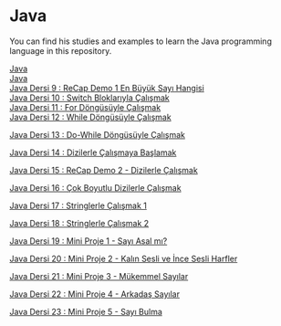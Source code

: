 # Java 
You can find his studies and examples to learn the Java programming language in this repository.

[Java](#)<br>
[Java](#)<br>
[Java Dersi 9 : ReCap Demo 1 En Büyük Sayı Hangisi](#)<br>
[Java Dersi 10 : Switch Bloklarıyla Çalışmak](#)<br>
[Java Dersi 11 : For Döngüsüyle Çalışmak](#)<br>
[Java Dersi 12 : While Döngüsüyle Çalışmak](#)<br>

[Java Dersi 13 : Do-While Döngüsüyle Çalışmak](https://github.com/dogukandogudd/Java/blob/main/Java%20Projects/loopDemo/src/loopDemo/Main.java)<br>

[Java Dersi 14 : Dizilerle Çalışmaya Başlamak](https://github.com/dogukandogudd/Java/blob/main/Java%20Projects/arraysDemo/src/arraysDemo/Main.java)<br>

[Java Dersi 15 : ReCap Demo 2 - Dizilerle Çalışmak](https://github.com/dogukandogudd/Java/blob/main/Java%20Projects/reCapDemo2/src/reCapDemo2/Main.java)<br>

[Java Dersi 16 : Çok Boyutlu Dizilerle Çalışmak](https://github.com/dogukandogudd/Java/blob/main/Java%20Projects/multiDimensionalArrayDemo/src/multiDimensionalArrayDemo/Main.java)<br>

[Java Dersi 17 : Stringlerle Çalışmak 1](https://github.com/dogukandogudd/Java/blob/main/Java%20Projects/stringsDemo/src/stringsDemo/Main.java)<br>

[Java Dersi 18 : Stringlerle Çalışmak 2](https://github.com/dogukandogudd/Java/blob/main/Java%20Projects/stringsDemo/src/stringsDemo/Main.java)<br>

[Java Dersi 19 : Mini Proje 1 - Sayı Asal mı?](https://github.com/dogukandogudd/Java/blob/main/Java%20Projects/miniProjectPrimeNumber/src/miniProjectPrimeNumber/Main.java)<br>

[Java Dersi 20 : Mini Proje 2 - Kalın Sesli ve İnce Sesli Harfler](https://github.com/dogukandogudd/Java/blob/main/Java%20Projects/sesliHarfler/src/sesliHarfler/Main.java)<br>

[Java Dersi 21 : Mini Proje 3 - Mükemmel Sayılar](https://github.com/dogukandogudd/Java/blob/main/Java%20Projects/mukemmelSayi/src/mukemmelSayi/Main.java)<br>

[Java Dersi 22 : Mini Proje 4 - Arkadaş Sayılar](https://github.com/dogukandogudd/Java/blob/main/Java%20Projects/friendNumbers/src/friendNumbers/Main.java)<br>

[Java Dersi 23 : Mini Proje 5 - Sayı Bulma](https://github.com/dogukandogudd/Java/blob/main/Java%20Projects/findNumbers/src/findNumbers/Main.java)<br>

